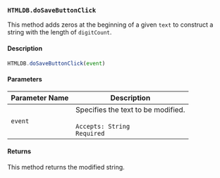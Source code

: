 ### `HTMLDB.doSaveButtonClick`

This method adds zeros at the beginning of a given `text` to construct a string with the length of `digitCount`.

#### Description

```javascript
HTMLDB.doSaveButtonClick(event)
```

#### Parameters

| Parameter Name             | Description                               |
| -------------------------- | ----------------------------------------- |
| `event` | Specifies the text to be modified.<br><br>`Accepts: String`<br>`Required` |

#### Returns

This method returns the modified string.